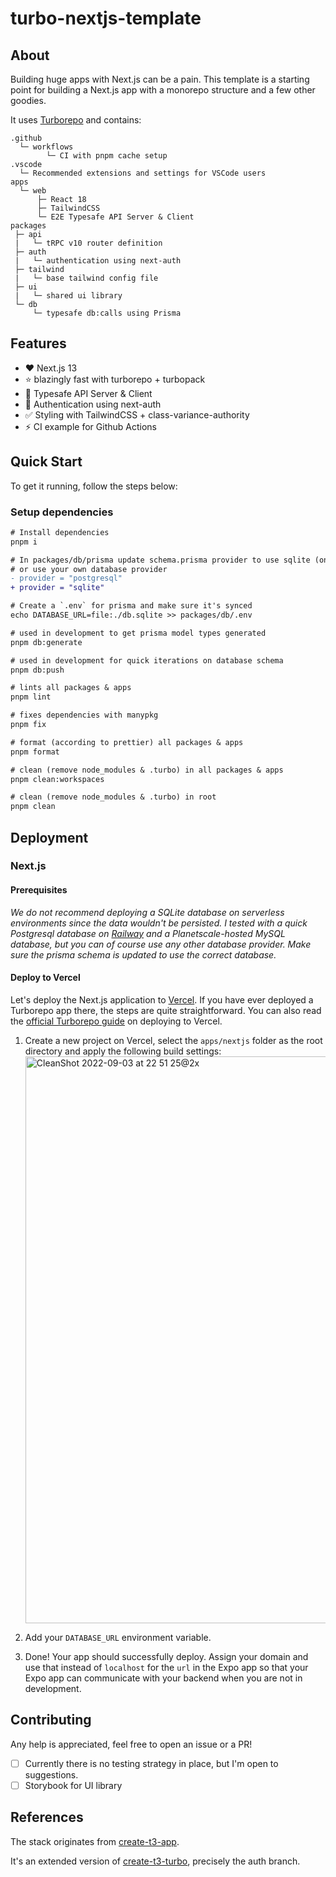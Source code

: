 # turbo-nextjs-template

## About

Building huge apps with Next.js can be a pain. This template is a starting point for building a Next.js app with a monorepo structure and a few other goodies.

It uses [Turborepo](https://turborepo.org/) and contains:

```
.github
  └─ workflows
        └─ CI with pnpm cache setup
.vscode
  └─ Recommended extensions and settings for VSCode users
apps
  └─ web
      ├─ React 18
      ├─ TailwindCSS
      └─ E2E Typesafe API Server & Client
packages
 ├─ api
 |   └─ tRPC v10 router definition
 ├─ auth
 |   └─ authentication using next-auth
 ├─ tailwind
 |   └─ base tailwind config file
 ├─ ui
 |   └─ shared ui library
 └─ db
     └─ typesafe db:calls using Prisma
```

## Features

- ❤️ Next.js 13
- ⭐️ blazingly fast with turborepo + turbopack
- 🧐 Typesafe API Server & Client
- 🔌 Authentication using next-auth
- ✅ Styling with TailwindCSS + class-variance-authority
- ⚡️ CI example for Github Actions

## Quick Start

To get it running, follow the steps below:

### Setup dependencies

```diff
# Install dependencies
pnpm i

# In packages/db/prisma update schema.prisma provider to use sqlite (only local)
# or use your own database provider
- provider = "postgresql"
+ provider = "sqlite"

# Create a `.env` for prisma and make sure it's synced
echo DATABASE_URL=file:./db.sqlite >> packages/db/.env

# used in development to get prisma model types generated
pnpm db:generate

# used in development for quick iterations on database schema
pnpm db:push

# lints all packages & apps
pnpm lint

# fixes dependencies with manypkg
pnpm fix

# format (according to prettier) all packages & apps
pnpm format

# clean (remove node_modules & .turbo) in all packages & apps
pnpm clean:workspaces

# clean (remove node_modules & .turbo) in root
pnpm clean
```

## Deployment

### Next.js

#### Prerequisites

_We do not recommend deploying a SQLite database on serverless environments since the data wouldn't be persisted. I tested with a quick Postgresql database on [Railway](https://railway.app) and a Planetscale-hosted MySQL database, but you can of course use any other database provider. Make sure the prisma schema is updated to use the correct database._

#### Deploy to Vercel

Let's deploy the Next.js application to [Vercel](https://vercel.com/). If you have ever deployed a Turborepo app there, the steps are quite straightforward. You can also read the [official Turborepo guide](https://vercel.com/docs/concepts/monorepos/turborepo) on deploying to Vercel.

1. Create a new project on Vercel, select the `apps/nextjs` folder as the root directory and apply the following build settings:
   <img width="907" alt="CleanShot 2022-09-03 at 22 51 25@2x" src="https://user-images.githubusercontent.com/51714798/188287309-e6ff4cb9-827a-4e50-83ed-e0953d7752f9.png">

2. Add your `DATABASE_URL` environment variable.

3. Done! Your app should successfully deploy. Assign your domain and use that instead of `localhost` for the `url` in the Expo app so that your Expo app can communicate with your backend when you are not in development.

## Contributing

Any help is appreciated, feel free to open an issue or a PR!

- [ ] Currently there is no testing strategy in place, but I'm open to suggestions.
- [ ] Storybook for UI library

## References

The stack originates from [create-t3-app](https://github.com/t3-oss/create-t3-app).

It's an extended version of [create-t3-turbo](https://github.com/t3-oss/create-t3-turbo), precisely the auth branch.
